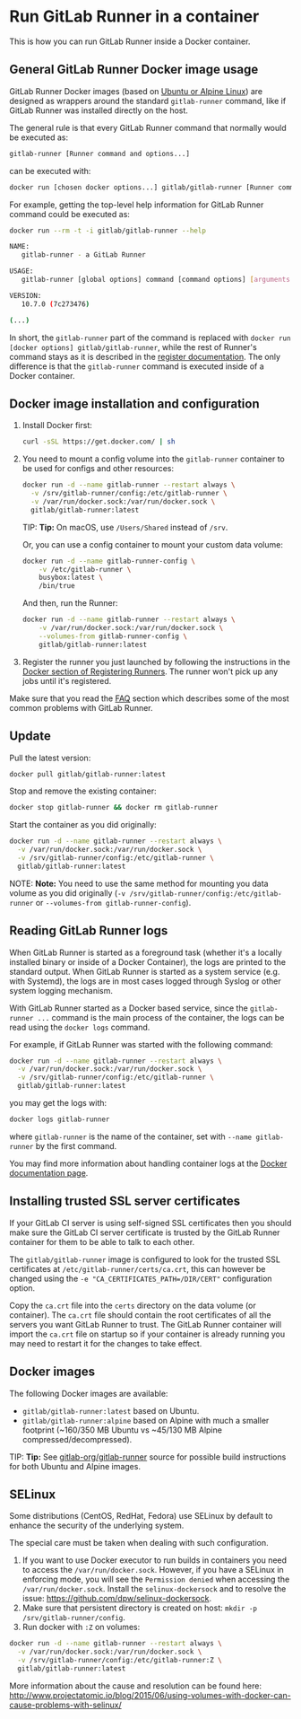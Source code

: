 # Run GitLab Runner in a container

This is how you can run GitLab Runner inside a Docker container.

## General GitLab Runner Docker image usage

GitLab Runner Docker images (based on [Ubuntu or Alpine Linux](#docker-images))
are designed as wrappers around the standard `gitlab-runner` command, like if
GitLab Runner was installed directly on the host.

The general rule is that every GitLab Runner command that normally would be executed
as:

```bash
gitlab-runner [Runner command and options...]
```

can be executed with:

```bash
docker run [chosen docker options...] gitlab/gitlab-runner [Runner command and options...]
```

For example, getting the top-level help information for GitLab Runner command could be
executed as:

```bash
docker run --rm -t -i gitlab/gitlab-runner --help

NAME:
   gitlab-runner - a GitLab Runner

USAGE:
   gitlab-runner [global options] command [command options] [arguments...]

VERSION:
   10.7.0 (7c273476)

(...)
```

In short, the `gitlab-runner` part of the command is replaced with
`docker run [docker options] gitlab/gitlab-runner`, while the rest of Runner's
command stays as it is described in the [register documentation](../register/index.md).
The only difference is that the `gitlab-runner` command is executed inside of a
Docker container.

## Docker image installation and configuration

1. Install Docker first:

   ```bash
   curl -sSL https://get.docker.com/ | sh
   ```

1. You need to mount a config volume into the `gitlab-runner` container to
   be used for configs and other resources:

   ```bash
   docker run -d --name gitlab-runner --restart always \
     -v /srv/gitlab-runner/config:/etc/gitlab-runner \
     -v /var/run/docker.sock:/var/run/docker.sock \
     gitlab/gitlab-runner:latest
   ```

   TIP: **Tip:**
   On macOS, use `/Users/Shared` instead of `/srv`.

   Or, you can use a config container to mount your custom data volume:

   ```bash
   docker run -d --name gitlab-runner-config \
       -v /etc/gitlab-runner \
       busybox:latest \
       /bin/true
   ```

   And then, run the Runner:

   ```bash
   docker run -d --name gitlab-runner --restart always \
       -v /var/run/docker.sock:/var/run/docker.sock \
       --volumes-from gitlab-runner-config \
       gitlab/gitlab-runner:latest
   ```

1. Register the runner you just launched by following the instructions in the
   [Docker section of Registering Runners](../register/index.md#docker).
   The runner won't pick up any jobs until it's registered.

Make sure that you read the [FAQ](../faq/README.md) section which describes
some of the most common problems with GitLab Runner.

## Update

Pull the latest version:

```bash
docker pull gitlab/gitlab-runner:latest
```

Stop and remove the existing container:

```bash
docker stop gitlab-runner && docker rm gitlab-runner
```

Start the container as you did originally:

```bash
docker run -d --name gitlab-runner --restart always \
  -v /var/run/docker.sock:/var/run/docker.sock \
  -v /srv/gitlab-runner/config:/etc/gitlab-runner \
  gitlab/gitlab-runner:latest
```

NOTE: **Note:**
You need to use the same method for mounting you data volume as you
did originally (`-v /srv/gitlab-runner/config:/etc/gitlab-runner` or
`--volumes-from gitlab-runner-config`).

## Reading GitLab Runner logs

When GitLab Runner is started as a foreground task (whether it's a locally installed binary or
inside of a Docker Container), the logs are printed to the standard output. When
GitLab Runner is started as a system service (e.g. with Systemd), the logs are in most
cases logged through Syslog or other system logging mechanism.

With GitLab Runner started as a Docker based service, since the `gitlab-runner ...` command is
the main process of the container, the logs can be read using the `docker logs` command.

For example, if GitLab Runner was started with the following command:

```bash
docker run -d --name gitlab-runner --restart always \
  -v /var/run/docker.sock:/var/run/docker.sock \
  -v /srv/gitlab-runner/config:/etc/gitlab-runner \
  gitlab/gitlab-runner:latest
```

you may get the logs with:

```bash
docker logs gitlab-runner
```

where `gitlab-runner` is the name of the container, set with `--name gitlab-runner` by
the first command.

You may find more information about handling container logs at the [Docker documentation
page](https://docs.docker.com/engine/reference/commandline/logs).

## Installing trusted SSL server certificates

If your GitLab CI server is using self-signed SSL certificates then you should
make sure the GitLab CI server certificate is trusted by the GitLab Runner
container for them to be able to talk to each other.

The `gitlab/gitlab-runner` image is configured to look for the trusted SSL
certificates at `/etc/gitlab-runner/certs/ca.crt`, this can however be changed using the
`-e "CA_CERTIFICATES_PATH=/DIR/CERT"` configuration option.

Copy the `ca.crt` file into the `certs` directory on the data volume (or container).
The `ca.crt` file should contain the root certificates of all the servers you
want GitLab Runner to trust. The GitLab Runner container will
import the `ca.crt` file on startup so if your container is already running you
may need to restart it for the changes to take effect.

## Docker images

The following Docker images are available:

- `gitlab/gitlab-runner:latest` based on Ubuntu.
- `gitlab/gitlab-runner:alpine` based on Alpine with much a smaller footprint
  (~160/350 MB Ubuntu vs ~45/130 MB Alpine compressed/decompressed).

TIP: **Tip:**
See [gitlab-org/gitlab-runner](https://gitlab.com/gitlab-org/gitlab-runner/tree/master/dockerfiles)
source for possible build instructions for both Ubuntu and Alpine images.

## SELinux

Some distributions (CentOS, RedHat, Fedora) use SELinux by default to enhance the security of the underlying system.

The special care must be taken when dealing with such configuration.

1. If you want to use Docker executor to run builds in containers you need to access the `/var/run/docker.sock`.
   However, if you have a SELinux in enforcing mode, you will see the `Permission denied` when accessing the `/var/run/docker.sock`.
   Install the `selinux-dockersock` and to resolve the issue: <https://github.com/dpw/selinux-dockersock>.
1. Make sure that persistent directory is created on host: `mkdir -p /srv/gitlab-runner/config`.
1. Run docker with `:Z` on volumes:

```bash
docker run -d --name gitlab-runner --restart always \
  -v /var/run/docker.sock:/var/run/docker.sock \
  -v /srv/gitlab-runner/config:/etc/gitlab-runner:Z \
  gitlab/gitlab-runner:latest
```

More information about the cause and resolution can be found here:
<http://www.projectatomic.io/blog/2015/06/using-volumes-with-docker-can-cause-problems-with-selinux/>
